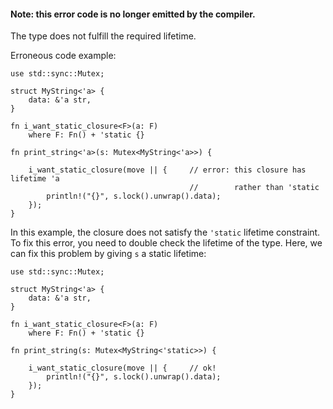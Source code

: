 #### Note: this error code is no longer emitted by the compiler.

The type does not fulfill the required lifetime.

Erroneous code example:

```compile_fail
use std::sync::Mutex;

struct MyString<'a> {
    data: &'a str,
}

fn i_want_static_closure<F>(a: F)
    where F: Fn() + 'static {}

fn print_string<'a>(s: Mutex<MyString<'a>>) {

    i_want_static_closure(move || {     // error: this closure has lifetime 'a
                                        //        rather than 'static
        println!("{}", s.lock().unwrap().data);
    });
}
```

In this example, the closure does not satisfy the `'static` lifetime constraint.
To fix this error, you need to double check the lifetime of the type. Here, we
can fix this problem by giving `s` a static lifetime:

```
use std::sync::Mutex;

struct MyString<'a> {
    data: &'a str,
}

fn i_want_static_closure<F>(a: F)
    where F: Fn() + 'static {}

fn print_string(s: Mutex<MyString<'static>>) {

    i_want_static_closure(move || {     // ok!
        println!("{}", s.lock().unwrap().data);
    });
}
```
